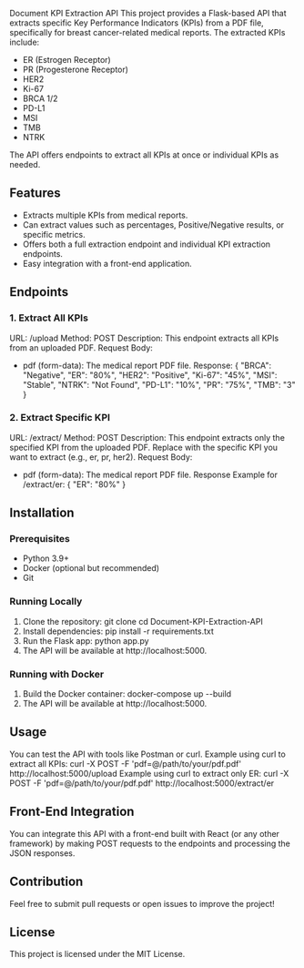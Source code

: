 Document KPI Extraction API
This project provides a Flask-based API that extracts specific Key Performance Indicators (KPIs)
from a PDF file,
specifically for breast cancer-related medical reports. The extracted KPIs include:
- ER (Estrogen Receptor)
- PR (Progesterone Receptor)
- HER2
- Ki-67
- BRCA 1/2
- PD-L1
- MSI
- TMB
- NTRK

The API offers endpoints to extract all KPIs at once or individual KPIs as needed.
## Features
- Extracts multiple KPIs from medical reports.
- Can extract values such as percentages, Positive/Negative results, or specific metrics.
- Offers both a full extraction endpoint and individual KPI extraction endpoints.
- Easy integration with a front-end application.
## Endpoints
### 1. Extract All KPIs
URL: /upload
Method: POST
Description: This endpoint extracts all KPIs from an uploaded PDF.
Request Body:
- pdf (form-data): The medical report PDF file.
Response:
{ "BRCA": "Negative", "ER": "80%", "HER2": "Positive", "Ki-67": "45%", "MSI": "Stable", "NTRK": "Not
Found", "PD-L1": "10%", "PR": "75%", "TMB": "3" }
### 2. Extract Specific KPI
URL: /extract/<kpi>
Method: POST
Description: This endpoint extracts only the specified KPI from the uploaded PDF. Replace <kpi>
with the specific KPI you want to extract (e.g., er, pr, her2).
Request Body:
- pdf (form-data): The medical report PDF file.
Response Example for /extract/er:
{ "ER": "80%" }
## Installation
### Prerequisites
- Python 3.9+
- Docker (optional but recommended)
- Git
### Running Locally
1. Clone the repository:
git clone <your-github-repo-url>
cd Document-KPI-Extraction-API
2. Install dependencies:
pip install -r requirements.txt
3. Run the Flask app:
python app.py
4. The API will be available at http://localhost:5000.
### Running with Docker
1. Build the Docker container:
docker-compose up --build
2. The API will be available at http://localhost:5000.
## Usage
You can test the API with tools like Postman or curl.
Example using curl to extract all KPIs:
curl -X POST -F 'pdf=@/path/to/your/pdf.pdf' http://localhost:5000/upload
Example using curl to extract only ER:
curl -X POST -F 'pdf=@/path/to/your/pdf.pdf' http://localhost:5000/extract/er
## Front-End Integration
You can integrate this API with a front-end built with React (or any other framework) by making
POST requests to the endpoints and processing the JSON responses.
## Contribution
Feel free to submit pull requests or open issues to improve the project!
## License
This project is licensed under the MIT License.